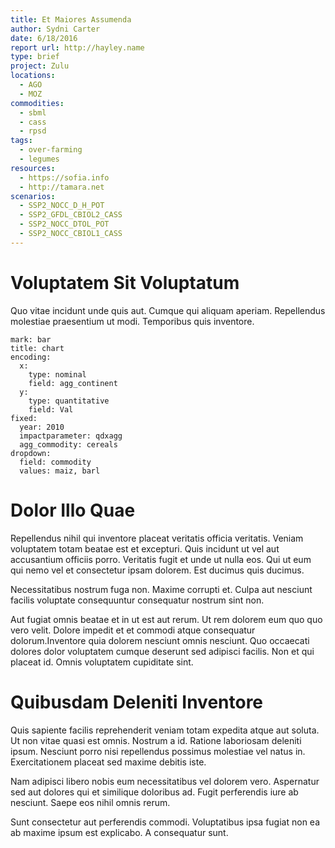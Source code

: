 ```yaml
---
title: Et Maiores Assumenda
author: Sydni Carter
date: 6/18/2016
report url: http://hayley.name
type: brief
project: Zulu
locations:
  - AGO
  - MOZ
commodities:
  - sbml
  - cass
  - rpsd
tags:
  - over-farming
  - legumes
resources:
  - https://sofia.info
  - http://tamara.net
scenarios:
  - SSP2_NOCC_D_H_POT
  - SSP2_GFDL_CBIOL2_CASS
  - SSP2_NOCC_DTOL_POT
  - SSP2_NOCC_CBIOL1_CASS
---
```

# Voluptatem Sit Voluptatum
Quo vitae incidunt unde quis aut. Cumque qui aliquam aperiam. Repellendus molestiae praesentium ut modi. Temporibus quis inventore.

```vis
mark: bar
title: chart
encoding:
  x:
    type: nominal
    field: agg_continent
  y:
    type: quantitative
    field: Val
fixed:
  year: 2010
  impactparameter: qdxagg
  agg_commodity: cereals
dropdown:
  field: commodity
  values: maiz, barl
```

# Dolor Illo Quae
Repellendus nihil qui inventore placeat veritatis officia veritatis. Veniam voluptatem totam beatae est et excepturi. Quis incidunt ut vel aut accusantium officiis porro. Veritatis fugit et unde ut nulla eos. Qui ut eum qui nemo vel et consectetur ipsam dolorem. Est ducimus quis ducimus.
 Necessitatibus nostrum fuga non. Maxime corrupti et. Culpa aut nesciunt facilis voluptate consequuntur consequatur nostrum sint non.
 Aut fugiat omnis beatae et in ut est aut rerum. Ut rem dolorem eum quo quo vero velit. Dolore impedit et et commodi atque consequatur dolorum.Inventore quia dolorem nesciunt omnis nesciunt. Quo occaecati dolores dolor voluptatem cumque deserunt sed adipisci facilis. Non et qui placeat id. Omnis voluptatem cupiditate sint.

# Quibusdam Deleniti Inventore
Quis sapiente facilis reprehenderit veniam totam expedita atque aut soluta. Ut non vitae quasi est omnis. Nostrum a id. Ratione laboriosam deleniti ipsum. Nesciunt porro nisi repellendus possimus molestiae vel natus in. Exercitationem placeat sed maxime debitis iste.
 Nam adipisci libero nobis eum necessitatibus vel dolorem vero. Aspernatur sed aut dolores qui et similique doloribus ad. Fugit perferendis iure ab nesciunt. Saepe eos nihil omnis rerum.
 Sunt consectetur aut perferendis commodi. Voluptatibus ipsa fugiat non ea ab maxime ipsum est explicabo. A consequatur sunt.
